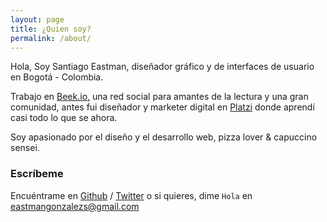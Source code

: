 ```yaml
---
layout: page
title: ¿Quien soy?
permalink: /about/
---
```


Hola, Soy Santiago Eastman, diseñador gráfico y de interfaces de usuario en Bogotá - Colombia. 

Trabajo en [Beek.io,][beek] una red social para amantes de la lectura y una gran comunidad, antes fui diseñador y marketer digital en [Platzi][platzi] donde aprendí casi todo lo que se ahora. 

Soy apasionado por el diseño y el desarrollo web, pizza lover & capuccino sensei.

### Escríbeme

Encuéntrame en [Github][github] / [Twitter][Twitter] o si quieres, dime  `Hola` en 
[eastmangonzalezs@gmail.com](eastmangonzalezs@gmail.com)


[beek]: http://www.beek.io
[platzi]: http://www.platzi.com
[github]: https://github.com/eastmango
[twitter]: https://twitter.com/santiagoeastman
